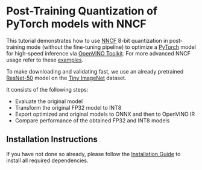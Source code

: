 # Post-Training Quantization of PyTorch models with NNCF

This tutorial demonstrates how to use [NNCF](https://github.com/openvinotoolkit/nncf) 8-bit quantization in
post-training mode (without the fine-tuning pipeline) to optimize a [PyTorch](https://pytorch.org/) model
for high-speed inference via [OpenVINO Toolkit](https://docs.openvino.ai/). For more advanced NNCF
usage refer to these [examples](https://github.com/openvinotoolkit/nncf/tree/develop/examples).

To make downloading and validating fast, we use an already pretrained [ResNet-50](https://arxiv.org/abs/1512.03385)
model on the [Tiny ImageNet](http://cs231n.stanford.edu/reports/2015/pdfs/leonyao_final.pdf) dataset.

It consists of the following steps:

- Evaluate the original model
- Transform the original FP32 model to INT8
- Export optimized and original models to ONNX and then to OpenVINO IR
- Compare performance of the obtained FP32 and INT8 models

## Installation Instructions

If you have not done so already, please follow the [Installation Guide](../../README.md) to install all required dependencies.
